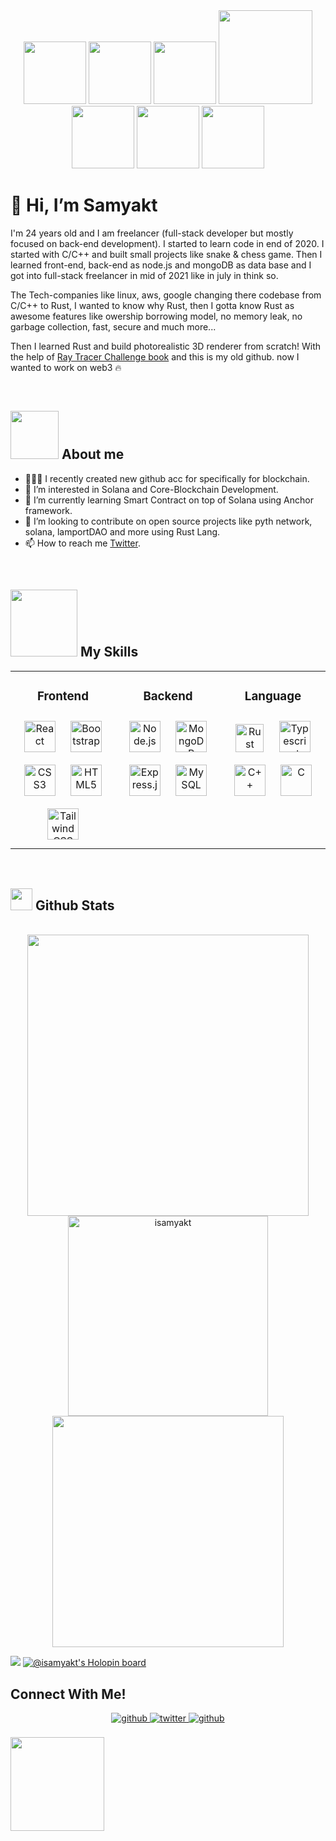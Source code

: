 <!-- ![Coding image](https://user-images.githubusercontent.com/116967403/205659188-193f4ab2-2a74-436b-a93b-045393901c82.gif) -->
<div align="center" style="display:inline-block;flex-wrap:nowrap";>
<img src = "https://user-images.githubusercontent.com/116967403/209361957-26753fc3-d067-4889-96b6-1fd6168497d4.png" width = "100px" />
<img src = "https://user-images.githubusercontent.com/116967403/209361990-4ed21fe3-4cf5-420e-b5a9-b67ded0b13f5.png" width = "100px" />
<img src = "https://user-images.githubusercontent.com/116967403/209362018-5324e5d5-213b-4c96-89f8-71d4187a780a.png" width = "100px" />
<img src = "https://user-images.githubusercontent.com/116967403/208234086-64908140-f9ae-4d98-80a6-4977032e3966.gif" width = "150px" />
<img src = "https://user-images.githubusercontent.com/116967403/209362018-5324e5d5-213b-4c96-89f8-71d4187a780a.png" width = "100px" />
<img src = "https://user-images.githubusercontent.com/116967403/209362048-121fd6e0-816f-4dba-9c95-c8a61d1febbc.png" width = "100px" />
<img src = "https://user-images.githubusercontent.com/116967403/209362079-c989822d-dd07-4bf7-a385-9bdb4cb4a29d.png" width = "100px" />
</div>



# 👋 Hi, I’m Samyakt

I'm 24 years old and I am freelancer (full-stack developer but mostly focused on back-end development). I started to learn code in end of 2020. I started with C/C++ and built small projects like snake & chess game. 
Then I learned front-end, back-end as node.js and mongoDB as data base and I got into full-stack freelancer in mid of 2021 like in july in think so. 

The Tech-companies like linux, aws, google changing there codebase from C/C++ to Rust, I wanted to know why Rust, then I gotta know Rust as awesome features like 
owership borrowing model, no memory leak, no garbage collection, fast, secure and much more... 

Then I learned Rust and build photorealistic 3D renderer from scratch!
With the help of [Ray Tracer Challenge book](https://github.com/codingxjourney/ray-tracer-challenge) and this is my old github.
now I wanted to work on web3 🔥

<br>

<!-- <div align="center" style="display:inline-block;flex-wrap:nowrap";> -->
<!--     <img src = "https://user-images.githubusercontent.com/116967403/209358108-d5d6828f-3c39-495f-ad77-de73c65688ad.jpeg" />
    <img src = "https://user-images.githubusercontent.com/116967403/208234086-64908140-f9ae-4d98-80a6-4977032e3966.gif" width = 500px />
    <img src = "https://user-images.githubusercontent.com/116967403/209358069-ef0ea2a6-4441-4f2f-9c4b-5a5f52ce95b8.jpeg" /> -->
<!--     <img src="https://user-images.githubusercontent.com/116967403/209358391-7f2afaa6-b7fa-4141-b4bb-85eada86d834.png" /> -->
    
<!-- <img src = "https://user-images.githubusercontent.com/116967403/209361957-26753fc3-d067-4889-96b6-1fd6168497d4.png" width = "100px" />
<img src = "https://user-images.githubusercontent.com/116967403/209361990-4ed21fe3-4cf5-420e-b5a9-b67ded0b13f5.png" width = "100px" />
<img src = "https://user-images.githubusercontent.com/116967403/209362018-5324e5d5-213b-4c96-89f8-71d4187a780a.png" width = "100px" />
<img src = "https://user-images.githubusercontent.com/116967403/208234086-64908140-f9ae-4d98-80a6-4977032e3966.gif" width = "150px" />
<img src = "https://user-images.githubusercontent.com/116967403/209362018-5324e5d5-213b-4c96-89f8-71d4187a780a.png" width = "100px" />
<img src = "https://user-images.githubusercontent.com/116967403/209362048-121fd6e0-816f-4dba-9c95-c8a61d1febbc.png" width = "100px" />
<img src = "https://user-images.githubusercontent.com/116967403/209362079-c989822d-dd07-4bf7-a385-9bdb4cb4a29d.png" width = "100px" /> -->


<!-- <img src = "https://user-images.githubusercontent.com/116967403/209361998-4683dd5d-ae28-4a3e-a534-88951eaba903.png" width = 100px> -->
<!--     https://user-images.githubusercontent.com/116967403/209358391-7f2afaa6-b7fa-4141-b4bb-85eada86d834.png -->
    
<!-- </div> -->

<!-- ## <picture><img src = "https://user-images.githubusercontent.com/116967403/206915594-ee9cc1cd-a287-4fce-bd53-4c6c3ccb3bba.gif" width = 50px></picture> **About me** -->

## <img src = "https://user-images.githubusercontent.com/116967403/209361998-4683dd5d-ae28-4a3e-a534-88951eaba903.png" width = "77px" /> **About me**

- 👨🏻‍💻 I recently created new github acc for specifically for blockchain.
- 👀 I’m interested in Solana and Core-Blockchain Development.
- 🌱 I’m currently learning Smart Contract on top of Solana using Anchor framework.
- 💞️ I’m looking to contribute on open source projects like pyth network, solana, lamportDAO and more using Rust Lang.
- 📫 How to reach me [Twitter](https://github.com/isamyakt).
  
<!---
isamyakt/isamyakt is a ✨ special ✨ repository because its `README.md` (this file) appears on your GitHub profile.
You can click the Preview link to take a look at your changes.
  <img src="https://github-readme-streak-stats.herokuapp.com/?user=isamyakt&theme=tokyonight" width="375" alt="mystrek"/>
  <img src="https://user-images.githubusercontent.com/116967403/208233301-57bb0255-c750-4379-b81a-63459d668e63.gif" width = "25" />
  <img src="https://media2.giphy.com/media/QssGEmpkyEOhBCb7e1/giphy.gif?cid=ecf05e47a0n3gi1bfqntqmob8g9aid1oyj2wr3ds3mg700bl&rid=giphy.gif" width ="25">


--->
<br>

## <img src="https://user-images.githubusercontent.com/116967403/208233301-57bb0255-c750-4379-b81a-63459d668e63.gif" width = "107px" /> <b> My Skills</b> 


<table align="center">
<tr><td align="top" width="33%">

<h3 align="center">Frontend </h3>
<div align="center">  
<a href="https://reactjs.org/" target="_blank"><img style="margin: 10px" src="https://profilinator.rishav.dev/skills-assets/react-original-wordmark.svg" alt="React" height="50" /></a>  
<a href="https://getbootstrap.com/docs/3.4/javascript/" target="_blank"><img style="margin: 10px" src="https://profilinator.rishav.dev/skills-assets/bootstrap-plain.svg" alt="Bootstrap" height="50" /></a>  
<a href="https://www.w3schools.com/css/" target="_blank"><img style="margin: 10px" src="https://profilinator.rishav.dev/skills-assets/css3-original-wordmark.svg" alt="CSS3" height="50" /></a>  
<a href="https://en.wikipedia.org/wiki/HTML5" target="_blank"><img style="margin: 10px" src="https://profilinator.rishav.dev/skills-assets/html5-original-wordmark.svg" alt="HTML5" height="50" /></a>  
<a href="https://www.tailwindcss.com/" target="_blank"><img style="margin: 10px" src="https://profilinator.rishav.dev/skills-assets/tailwindcss.svg" alt="Tailwind CSS" height="50" /></a>  
</div>

</td><td valign="top" width="33%">



<h3 align="center">Backend </h3>
<div align="center">  
<a href="https://nodejs.org/" target="_blank"><img style="margin: 10px" src="https://profilinator.rishav.dev/skills-assets/nodejs-original-wordmark.svg" alt="Node.js" height="50" /></a>  
<a href="https://www.mongodb.com/" target="_blank"><img style="margin: 10px" src="https://profilinator.rishav.dev/skills-assets/mongodb-original-wordmark.svg" alt="MongoDB" height="50" /></a>
 <a href="https://expressjs.com/" target="_blank"><img style="margin: 10px" src="https://profilinator.rishav.dev/skills-assets/express-original-wordmark.svg" alt="Express.js" height="50" /></a>  
<a href="https://www.mysql.com/" target="_blank"><img style="margin: 10px" src="https://profilinator.rishav.dev/skills-assets/mysql-original-wordmark.svg" alt="MySQL" height="50" /></a>  
</div>

</td><td valign="top" width="33%">



<h3 align="center">Language </h3>
<div align="center">  
<a href="https://www.rust-lang.org/" target="_blank"><img style="margin: 10px" src="https://www.axelerant.com/hubfs/Building%20a%20Decoupled%20App%20in%20Rust%20Feature%20Image-1.svg" alt="Rust" height="45" /></a>  
<a href="https://www.typescriptlang.org/" target="_blank"><img style="margin: 10px" src="https://profilinator.rishav.dev/skills-assets/typescript-original.svg" alt="Typescript" height="50" /></a>  
<a href="https://www.cplusplus.com/" target="_blank"><img style="margin: 10px" src="https://profilinator.rishav.dev/skills-assets/cplusplus-original.svg" alt="C++" height="50" /></a>  
<a href="https://www.cprogramming.com/" target="_blank"><img style="margin: 10px" src="https://profilinator.rishav.dev/skills-assets/c-original.svg" alt="C" height="50" /></a>  
</div>

</td></tr></table>

<br/>  


<!-- <p align="center"> 
  
- **Languages**:
    
    ![Rust](https://img.shields.io/badge/Rust%20-%2314354C.svg?style=for-the-badge&logo=rust&logoColor=orange)
    ![Javascript](https://img.shields.io/badge/Javascript%20-%2314354C.svg?style=for-the-badge&logo=javascript&logoColor=yellow)
    <br>
    ![C](https://img.shields.io/badge/C%20-%232370ED.svg?style=for-the-badge&logo=c&logoColor=white)
    ![C++](https://img.shields.io/badge/C++%20-%2300599C.svg?style=for-the-badge&logo=c%2B%2B&logoColor=white)
-->
  
## <img src="https://media.giphy.com/media/iY8CRBdQXODJSCERIr/giphy.gif" width="35"><b> Github Stats </b>
<br>

<div align="center">

<a href="https://github.com/isamyakt/">
  <img src="https://github-readme-stats.vercel.app/api?username=isamyakt&include_all_commits=true&count_private=true&show_icons=true&line_height=20&title_color=7A7ADB&icon_color=2234AE&text_color=D3D3D3&bg_color=0,000000,130F40" width="450"/>
  <img src="https://github-readme-stats.vercel.app/api/top-langs?username=isamyakt&show_icons=true&locale=en&layout=compact&line_height=20&title_color=7A7ADB&icon_color=2234AE&text_color=D3D3D3&bg_color=0,000000,130F40" width="320"  alt="isamyakt"/>
  <img width="370" src="https://github-readme-streak-stats.herokuapp.com/?user=isamyakt&theme=blue-green" />
    
</a>
    
    
<!-- 
  <p align="center"> <a href="https://github.com/ryo-ma/github-profile-trophy"><img src="https://github-profile-trophy.vercel.app/?username=isamyakt&theme=dracula&column=7" alt="isamyakt" /></a> </p> -->
</div>

[![](https://visitcount.itsvg.in/api?id=isamyakt&icon=0&color=0)](https://visitcount.itsvg.in)
[![@isamyakt's Holopin board](https://holopin.me/isamyakt)](https://holopin.io/@isamyakt)

## Connect With Me!
<div align="center">
<a href="https://github.com/isamyakt" target="_blank">
    <img src=https://img.shields.io/badge/github-%2324292e.svg?&style=for-the-badge&logo=github&logoColor=white alt=github style="margin-bottom: 5px;" />
</a>
<a href="https://twitter.com/isamyakt" target="_blank">
    <img src=https://img.shields.io/badge/twitter-%2300acee.svg?&style=for-the-badge&logo=twitter&logoColor=white alt=twitter style="margin-bottom: 5px;" />
</a>
<a href="https://instagram.com/isamyakt" target="_blank">
    <img src=https://img.shields.io/badge/instagram-%2324292e.svg?&style=for-the-badge&logo=instagram&logoColor=white alt=github style="margin-bottom: 5px;" />
</a>
</div>  

<br/>

<div align="center" style="display:inline-block;flex-wrap:nowrap";>
    <img src="https://user-images.githubusercontent.com/116967403/208232976-91f0b77a-bc39-4dbb-83a3-3c4ebad98b52.gif" width = "150px"/>
</div>

